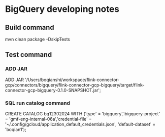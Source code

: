 # BigQuery developing notes

## Build command

mvn clean package -DskipTests


## Test command

### ADD JAR
ADD JAR '/Users/boqianshi/workspace/flink-connector-gcp/connectors/bigquery/flink-connector-gcp-bigquery/target/flink-connector-gcp-bigquery-0.1.0-SNAPSHOT.jar';

### SQL run catalog command
CREATE CATALOG bq12302024 WITH ('type' = 'bigquery','bigquery-project' = 'gmf-eng-internal-06a','credential-file' = '~/.config/gcloud/application_default_credentials.json', 'default-dataset' = 'boqian1');
